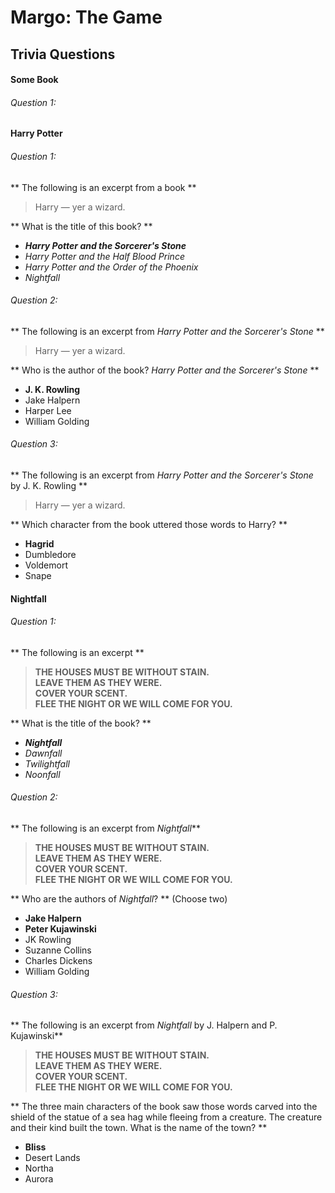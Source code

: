 # Margo: The Game #
## Trivia Questions ##

#### Some Book ####
###### Question 1: ######

#### Harry Potter ####
###### Question 1: ######
** The following is an excerpt from a book **
> Harry — yer a wizard.

** What is the title of this book? **
* **_Harry Potter and the Sorcerer's Stone_**
* _Harry Potter and the Half Blood Prince_
* _Harry Potter and the Order of the Phoenix_
* _Nightfall_

###### Question 2: ######
** The following is an excerpt from _Harry Potter and the Sorcerer's Stone_ **
> Harry — yer a wizard.

** Who is the author of the book? _Harry Potter and the Sorcerer's Stone_ **
* __J. K. Rowling__
* Jake Halpern
* Harper Lee
* William Golding

###### Question 3: ######
** The following is an excerpt from _Harry Potter and the Sorcerer's Stone_ by J. K. Rowling **
> Harry — yer a wizard.

** Which character from the book uttered those words to Harry? **
* __Hagrid__
* Dumbledore
* Voldemort
* Snape

#### Nightfall ####
###### Question 1: ######
** The following is an excerpt **
> **THE HOUSES MUST BE WITHOUT STAIN.**  
> **LEAVE THEM AS THEY WERE.**  
> **COVER YOUR SCENT.**  
> **FLEE THE NIGHT OR WE WILL COME FOR YOU.**  

** What is the title of the book? **
* **_Nightfall_**
* _Dawnfall_
* _Twilightfall_
* _Noonfall_

###### Question 2: ######
** The following is an excerpt from _Nightfall_**
> **THE HOUSES MUST BE WITHOUT STAIN.**  
> **LEAVE THEM AS THEY WERE.**  
> **COVER YOUR SCENT.**  
> **FLEE THE NIGHT OR WE WILL COME FOR YOU.**  

** Who are the authors of _Nightfall_? **
(Choose two)
* __Jake Halpern__
* __Peter Kujawinski__
* JK Rowling
* Suzanne Collins
* Charles Dickens
* William Golding

###### Question 3: ######
** The following is an excerpt from _Nightfall_ by J. Halpern and P. Kujawinski**
> **THE HOUSES MUST BE WITHOUT STAIN.**  
> **LEAVE THEM AS THEY WERE.**  
> **COVER YOUR SCENT.**  
> **FLEE THE NIGHT OR WE WILL COME FOR YOU.**  

** The three main characters of the book saw those words carved into the shield of the statue of a sea hag while fleeing from a creature. The creature and their kind built the town. What is the name of the town? **

* __Bliss__
* Desert Lands
* Northa
* Aurora
